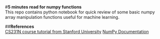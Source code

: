 #**5 minutes read for numpy functions** <br>
This repo contains python notebook for quick review of some basic numpy array manipulation functions useful for machine learning. <br>

##**References** <br>
[CS231N course tutorial from Stanford University]([url](https://cs231n.github.io/python-numpy-tutorial/))
[NumPy Documentation]([url](https://numpy.org/doc/stable/reference/routines.array-manipulation.html))
